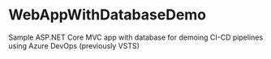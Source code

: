 # WebAppWithDatabaseDemo
Sample ASP.NET Core MVC app with database for demoing CI-CD pipelines using Azure DevOps (previously VSTS) 
